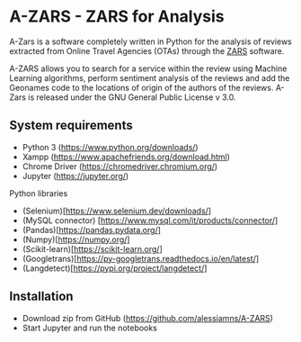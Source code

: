 # A-ZARS - ZARS for Analysis
A-Zars is a software completely written in Python for the analysis of reviews extracted from Online Travel Agencies (OTAs) through the [ZARS](https://github.com/alessiamns/ZARS) software. 

A-ZARS allows you to search for a service within the review using Machine Learning algorithms, perform sentiment analysis of the reviews and add the Geonames code to the locations of origin of the authors of the reviews. A-Zars is released under the GNU General Public License v 3.0.

## System requirements

* Python 3 (https://www.python.org/downloads/)
* Xampp (https://www.apachefriends.org/download.html)
* Chrome Driver (https://chromedriver.chromium.org/)
* Jupyter (https://jupyter.org/)

Python libraries

* (Selenium)[https://www.selenium.dev/downloads/]
* (MySQL connector) [https://www.mysql.com/it/products/connector/]
* (Pandas)[https://pandas.pydata.org/]
* (Numpy)[https://numpy.org/]
* (Scikit-learn)[https://scikit-learn.org/]
* (Googletrans)[https://py-googletrans.readthedocs.io/en/latest/]
* (Langdetect)[https://pypi.org/project/langdetect/]

## Installation

* Download zip from GitHub (https://github.com/alessiamns/A-ZARS) 
* Start Jupyter and run the notebooks


